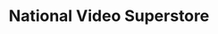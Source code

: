 ---
title: "National Video Superstore"
url: /west-monroe/national-video-superstore/
shop: Videothek
---